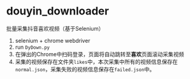# douyin_downloader
批量采集抖音喜欢视频（基于Selenium）

1. selenium + chrome webdriver
2. run `DyDown.py`
3. 在弹出的Chrome中扫码登录，页面将自动跳转至**喜欢**页面滚动采集视频
4. 采集的视频保存在文件夹`likes`中，本次采集中所有的视频信息保存在`normal.json`，采集失败的视频信息保存在`failed.json`中。
